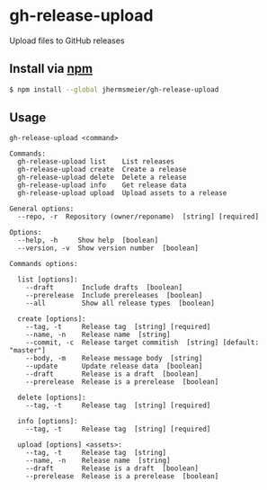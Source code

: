 # gh-release-upload
<!-- [![npm](https://img.shields.io/npm/v/gh-release-upload.svg?style=flat-square)](https://npmjs.com/package/gh-release-upload) -->
<!-- [![npm license](https://img.shields.io/npm/l/gh-release-upload.svg?style=flat-square)](https://npmjs.com/package/gh-release-upload) -->
<!-- [![npm downloads](https://img.shields.io/npm/dm/gh-release-upload.svg?style=flat-square)](https://npmjs.com/package/gh-release-upload) -->

Upload files to GitHub releases

## Install via [npm](https://npmjs.com)

```sh
$ npm install --global jhermsmeier/gh-release-upload
```

## Usage

```
gh-release-upload <command>

Commands:
  gh-release-upload list    List releases
  gh-release-upload create  Create a release
  gh-release-upload delete  Delete a release
  gh-release-upload info    Get release data
  gh-release-upload upload  Upload assets to a release

General options:
  --repo, -r  Repository (owner/reponame)  [string] [required]

Options:
  --help, -h     Show help  [boolean]
  --version, -v  Show version number  [boolean]

Commands options:

  list [options]:
    --draft       Include drafts  [boolean]
    --prerelease  Include prereleases  [boolean]
    --all         Show all release types  [boolean]

  create [options]:
    --tag, -t     Release tag  [string] [required]
    --name, -n    Release name  [string]
    --commit, -c  Release target commitish  [string] [default: "master"]
    --body, -m    Release message body  [string]
    --update      Update release data  [boolean]
    --draft       Release is a draft  [boolean]
    --prerelease  Release is a prerelease  [boolean]

  delete [options]:
    --tag, -t     Release tag  [string] [required]

  info [options]:
    --tag, -t     Release tag  [string] [required]

  upload [options] <assets>:
    --tag, -t     Release tag  [string]
    --name, -n    Release name  [string]
    --draft       Release is a draft  [boolean]
    --prerelease  Release is a prerelease  [boolean]
```
